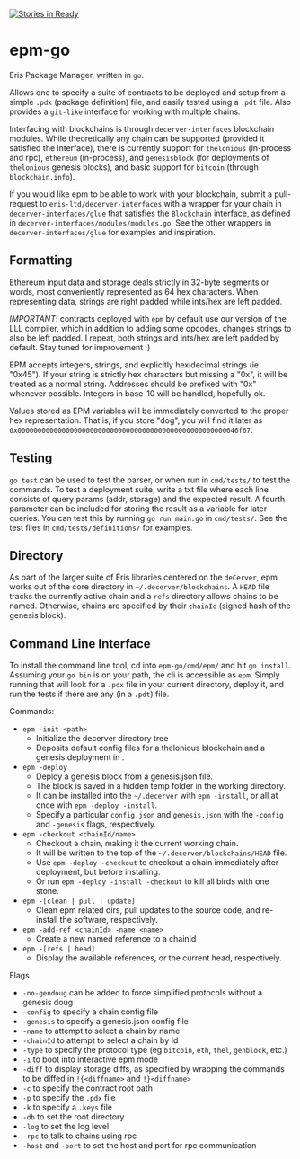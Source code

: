 [![Stories in Ready](https://badge.waffle.io/eris-ltd/deCerver.png?label=ready&title=Ready)](https://waffle.io/eris-ltd/deCerver)

epm-go
======
Eris Package Manager, written in `go`.

Allows one to specify a suite of contracts to be deployed and setup from a simple `.pdx` (package definition) file, and easily tested using a `.pdt` file. Also provides a `git-like` interface for working with multiple chains.

Interfacing with blockchains is through `decerver-interfaces` blockchain modules. While theoretically any chain can be supported (provided it satisfied the interface), there is currently support for `thelonious` (in-process and rpc), `ethereum` (in-process), and `genesisblock` (for deployments of `thelonious` genesis blocks), and basic support for `bitcoin` (through `blockchain.info`).

If you would like epm to be able to work with your blockchain, submit a pull-request to `eris-ltd/decerver-interfaces` with a wrapper for your chain in `decerver-interfaces/glue` that satisfies the `Blockchain` interface, as defined in `decerver-interfaces/modules/modules.go`. See the other wrappers in `decerver-interfaces/glue` for examples and inspiration.


Formatting
----------
Ethereum input data and storage deals strictly in 32-byte segments or words, most conveniently represented as 64 hex characters. When representing data, strings are right padded while ints/hex are left padded. 

*IMPORTANT*: contracts deployed with `epm` by default use our version of the LLL compiler, which in addition to adding some opcodes, changes strings to also be left padded. I repeat, both strings and ints/hex are left padded by default. Stay tuned for improvement :)

EPM accepts integers, strings, and explicitly hexidecimal strings (ie. "0x45"). If your string is strictly hex characters but missing a "0x", it will be treated as a normal string. Addresses should be prefixed with "0x" whenever possible. Integers in base-10 will be handled, hopefully ok.

Values stored as EPM variables will be immediately converted to the proper hex representation. That is, if you store "dog", you will find it later as `0x0000000000000000000000000000000000000000000000000000646f67`.

Testing
-------
`go test` can be used to test the parser, or when run in `cmd/tests/` to test the commands. To test a deployment suite, write a txt file where each line consists of query params (addr, storage) and the expected result. A fourth parameter can be included for storing the result as a variable for later queries. You can test this by running `go run main.go` in `cmd/tests/`. See the test files in `cmd/tests/definitions/` for examples.

Directory
--------
As part of the larger suite of Eris libraries centered on the `deCerver`, epm works out of the core directory in `~/.decerver/blockchains`. A `HEAD` file tracks the currently active chain and a `refs` directory allows chains to be named. Otherwise, chains are specified by their `chainId` (signed hash of the genesis block).

Command Line Interface
----------------------
To install the command line tool, cd into `epm-go/cmd/epm/` and hit `go install`. Assuming your `go bin` is on your path, the cli is accessible as `epm`. Simply running that will look for a `.pdx` file in your current directory, deploy it, and run the tests if there are any (in a `.pdt`) file.

Commands:
- `epm -init <path>`
    - Initialize the decerver directory tree 
    - Deposits default config files for a thelonious blockchain and a genesis deployment in <path>.
- `epm -deploy`
    - Deploy a genesis block from a genesis.json file. 
    - The block is saved in a hidden temp folder in the working directory. 
    - It can be installed into the `~/.decerver` with `epm -install`, or all at once with `epm -deploy -install`. 
    - Specify a particular `config.json` and `genesis.json` with the `-config` and `-genesis` flags, respectively.
- `epm -checkout <chainId/name>`
    - Checkout a chain, making it the current working chain. 
    - It will be written to the top of the `~/.decerver/blockchains/HEAD` file. 
    - Use `epm -deploy -checkout` to checkout a chain immediately after deployment, but before installing.
    - Or run `epm -deploy -install -checkout` to kill all birds with one stone.
- `epm -[clean | pull | update]`
    - Clean epm related dirs, pull updates to the source code, and re-install the software, respectively.
- `epm -add-ref <chainId> -name <name>`
    - Create a new named reference to a chainId
- `epm -[refs | head]`
    - Display the available references, or the current head, respectively.

Flags
- `-no-gendoug` can be added to force simplified protocols without a genesis doug
- `-config` to specify a chain config file
- `-genesis` to specify a genesis.json config file
- `-name` to attempt to select a chain by name
- `-chainId` to attempt to select a chain by Id
- `-type` to specify the protocol type (eg `bitcoin`, `eth`, `thel`, `genblock`, etc.)
- `-i` to boot into interactive epm mode
- `-diff` to display storage diffs, as specified by wrapping the commands to be diffed in `!{<diffname>` and `!}<diffname>`
- `-c` to specify the contract root path
- `-p` to specify the `.pdx` file
- `-k` to specify a `.keys` file
- `-db` to set the root directory
- `-log` to set the log level
- `-rpc` to talk to chains using rpc
- `-host` and `-port` to set the host and port for rpc communication


